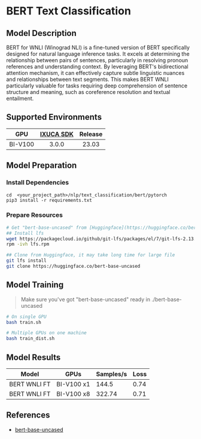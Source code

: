 # BERT Text Classification

## Model Description

BERT for WNLI (Winograd NLI) is a fine-tuned version of BERT specifically designed for natural language inference tasks.
It excels at determining the relationship between pairs of sentences, particularly in resolving pronoun references and
understanding context. By leveraging BERT's bidirectional attention mechanism, it can effectively capture subtle
linguistic nuances and relationships between text segments. This makes BERT WNLI particularly valuable for tasks
requiring deep comprehension of sentence structure and meaning, such as coreference resolution and textual entailment.

## Supported Environments

| GPU    | [IXUCA SDK](https://gitee.com/deep-spark/deepspark#%E5%A4%A9%E6%95%B0%E6%99%BA%E7%AE%97%E8%BD%AF%E4%BB%B6%E6%A0%88-ixuca) | Release |
| :----: | :----: | :----: |
| BI-V100 | 3.0.0     |  23.03  |

## Model Preparation

### Install Dependencies

``` shell
cd  <your_project_path>/nlp/text_classification/bert/pytorch
pip3 install -r requirements.txt
```

### Prepare Resources

```bash
# Get "bert-base-uncased" from [Huggingface](https://huggingface.co/bert-base-uncased)
## Install lfs
wget https://packagecloud.io/github/git-lfs/packages/el/7/git-lfs-2.13.2-1.el7.x86_64.rpm/download -O lfs.rpm
rpm -ivh lfs.rpm

## Clone from Huggingface, it may take long time for large file
git lfs install
git clone https://huggingface.co/bert-base-uncased
```

## Model Training

> Make sure you've got "bert-base-uncased" ready in ./bert-base-uncased

```bash
# On single GPU
bash train.sh

# Multiple GPUs on one machine
bash train_dist.sh
```

## Model Results

| Model        | GPUs       | Samples/s | Loss |
|--------------|------------|-----------|------|
| BERT WNLI FT | BI-V100 x1 | 144.5     | 0.74 |
| BERT WNLI FT | BI-V100 x8 | 322.74    | 0.71 |

## References

- [bert-base-uncased](https://huggingface.co/bert-base-uncased)
